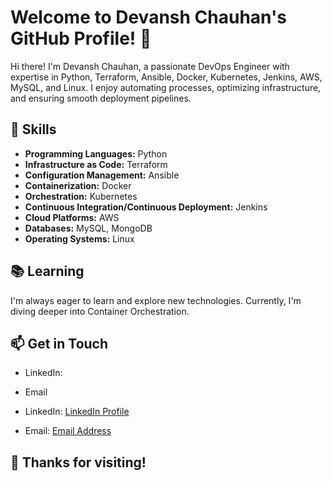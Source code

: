 # Welcome to Devansh Chauhan's GitHub Profile! 👋

Hi there! I'm Devansh Chauhan, a passionate DevOps Engineer with expertise in Python, Terraform, Ansible, Docker, Kubernetes, Jenkins, AWS, MySQL, and Linux. I enjoy automating processes, optimizing infrastructure, and ensuring smooth deployment pipelines.

## 🔧 Skills

- **Programming Languages:** Python
- **Infrastructure as Code:** Terraform
- **Configuration Management:** Ansible
- **Containerization:** Docker
- **Orchestration:** Kubernetes
- **Continuous Integration/Continuous Deployment:** Jenkins
- **Cloud Platforms:** AWS
- **Databases:** MySQL, MongoDB
- **Operating Systems:** Linux


## 📚 Learning

I'm always eager to learn and explore new technologies. Currently, I'm diving deeper into Container Orchestration.

## 📫 Get in Touch

- LinkedIn:[](https://www.linkedin.com/in/devansh-chauhan-88ab98222)
- Email[](mailto:chauhandevansh04@gmail.com)

- LinkedIn: [LinkedIn Profile](LinkedIn_Link)
- Email: [Email Address](mailto:youremail@example.com)



## 🌟 Thanks for visiting!


